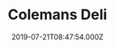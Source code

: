 ---
date: 2019-07-21T08:47:54.000Z
title: Colemans Deli
latitude: 53.33059836672239
longitude: -1.6536982996673542
url: http://www.colemansdeli.co.uk
category: checkin
---